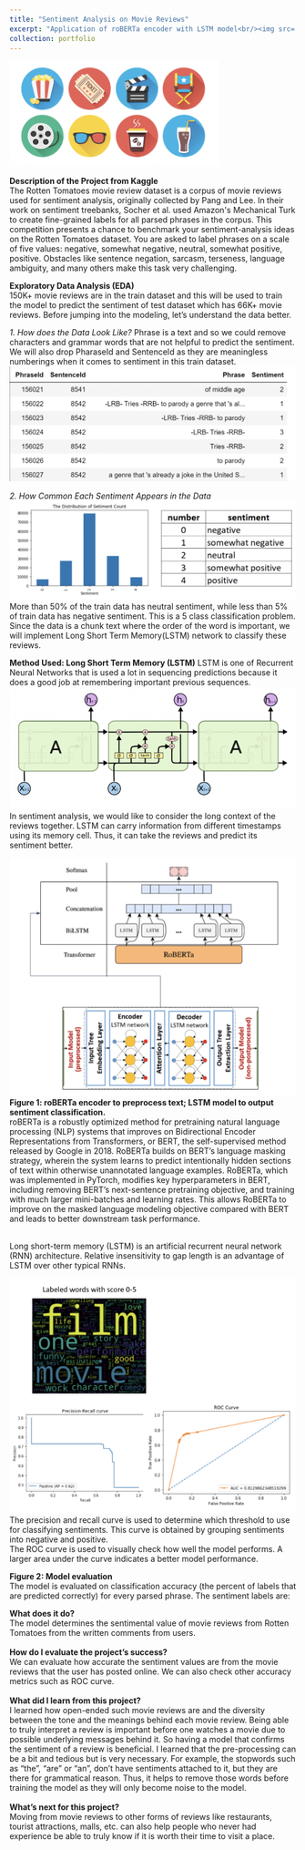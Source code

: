 ```yaml
---
title: "Sentiment Analysis on Movie Reviews"
excerpt: "Application of roBERTa encoder with LSTM model<br/><img src='/images/Screen Shot 2021-10-29 at 2.45.42 PM.png'>"
collection: portfolio
---
```


<img src='/images/Screen Shot 2021-10-29 at 2.45.42 PM.png'><br/>

**Description of the Project from Kaggle**
<br/>
The Rotten Tomatoes movie review dataset is a corpus of movie reviews used for sentiment analysis, originally collected by Pang and Lee. In their work on sentiment treebanks, Socher et al.  used Amazon's Mechanical Turk to create fine-grained labels for all parsed phrases in the corpus. This competition presents a chance to benchmark your sentiment-analysis ideas on the Rotten Tomatoes dataset. You are asked to label phrases on a scale of five values: negative, somewhat negative, neutral, somewhat positive, positive. Obstacles like sentence negation, sarcasm, terseness, language ambiguity, and many others make this task very challenging.
<br/>

**Exploratory Data Analysis (EDA)**<br/>
150K+ movie reviews are in the train dataset and this will be used to train the model to predict the sentiment of test dataset which has 66K+ movie reviews. Before jumping into the modeling, let’s understand the data better. 
<br/>

*1. How does the Data Look Like?*
Phrase is a text and so we could remove characters and grammar words that are not helpful to predict the sentiment. We will also drop PharaseId and SentenceId as they are meaningless numberings when it comes to sentiment in this train dataset. 
<br/>
<img src='/images/Screen Shot 2021-12-26 at 11.14.49 AM.png'><br/>

*2. How Common Each Sentiment Appears in the Data*
<img src='/images/Screen Shot 2021-12-26 at 11.18.05 AM.png'><br/>
More than 50% of the train data has neutral sentiment, while less than 5% of train data has negative sentiment. This is a 5 class classification problem. Since the data is a chunk text where the order of the word is important, we will implement Long Short Term Memory(LSTM) network to classify these reviews.
<br/>

**Method Used: Long Short Term Memory (LSTM)**
LSTM is one of Recurrent Neural Networks that is used a lot in sequencing predictions because it does a good job at remembering important  previous sequences. 
<br/>
<img src='/images/Screen Shot 2021-12-26 at 11.24.46 AM.png'><br/>
In sentiment analysis, we would like to consider the long context of the reviews together. LSTM can carry information from different timestamps using its memory cell. Thus, it can take the reviews and predict its sentiment better.
<br/>


<img src='/images/Screen Shot 2021-10-29 at 2.49.06 PM.png'><br/>
**Figure 1: roBERTa encoder to preprocess text; LSTM model to output sentiment classification.**
<br/>
roBERTa is a robustly optimized method for pretraining natural language processing (NLP) systems that improves on Bidirectional Encoder Representations from Transformers, or BERT, the self-supervised method released by Google in 2018. RoBERTa builds on BERT’s language masking strategy, wherein the system learns to predict intentionally hidden sections of text within otherwise unannotated language examples. RoBERTa, which was implemented in PyTorch, modifies key hyperparameters in BERT, including removing BERT’s next-sentence pretraining objective, and training with much larger mini-batches and learning rates. This allows RoBERTa to improve on the masked language modeling objective compared with BERT and leads to better downstream task performance.  
<br/>

Long short-term memory (LSTM) is an artificial recurrent neural network (RNN) architecture.  Relative insensitivity to gap length is an advantage of LSTM over other typical RNNs.
<br/>

<img src='/images/Screen Shot 2021-10-29 at 2.50.58 PM.png'><br/>
The precision and recall curve is used to determine which threshold to use for classifying sentiments. This curve is obtained by grouping sentiments into negative and positive.
<br/>
The ROC curve is used to visually check how well the model performs. A larger area under the curve indicates a better model performance. 
<br/>

**Figure 2: Model evaluation**
<br/>
The model is evaluated on classification accuracy (the percent of labels that are predicted correctly) for every parsed phrase. The sentiment labels are:
<br/>

**What does it do?**
<br/>
The model determines the sentimental value of movie reviews from Rotten Tomatoes from the written comments from users.
<br/><br/>
**How do I evaluate the project’s success?**
<br/>
We can evaluate how accurate the sentiment values are from the movie reviews that the user has posted online.  We can also check other accuracy metrics such as ROC curve.
<br/><br/>
**What did I learn from this project?**
<br/>
I learned how open-ended such movie reviews are and the diversity between the tone and the meanings behind each movie review. Being able to truly interpret a review is important before one watches a movie due to possible underlying messages behind it. So having a model that confirms the sentiment of a review is beneficial. I learned that the pre-processing can be a bit and tedious but is very necessary. For example, the stopwords such as “the”, “are” or “an”, don’t have sentiments attached to it, but they are there for grammatical reason. Thus, it helps to remove those words before training the model as they will only become noise to the model.
<br/><br/>
**What’s next for this project?**
<br/>
Moving from movie reviews to other forms of reviews like restaurants, tourist attractions, malls, etc. can also help people who never had experience be able to truly know if it is worth their time to visit a place.
<br/><br/>

